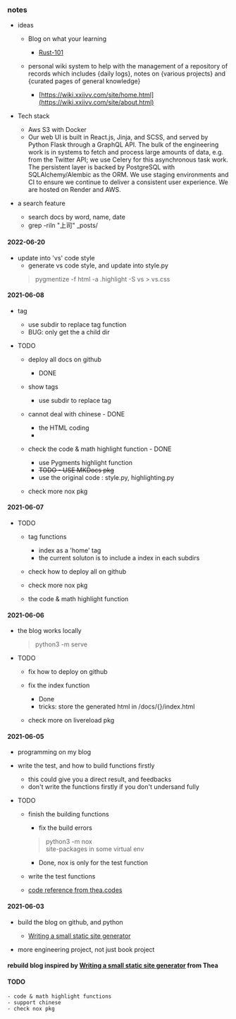 
### notes 
* ideas  
    - Blog on what your learning  
        + [Rust-101](https://www.ralfj.de/projects/rust-101/)  

    -  personal wiki system to help with the management of a repository of records which includes {daily logs}, notes on {various projects} and {curated pages of general knowledge}
        +  [https://wiki.xxiivv.com/site/home.html](https://wiki.xxiivv.com/site/about.html)  

* Tech stack   
    - Aws S3 with Docker 
    - Our web UI is built in React.js, Jinja, and SCSS, and served by Python Flask through a GraphQL API. The bulk of the engineering work is in systems to fetch and process large amounts of data, e.g. from the Twitter API; we use Celery for this asynchronous task work. The persistent layer is backed by PostgreSQL with SQLAlchemy/Alembic as the ORM. We use staging environments and CI to ensure we continue to deliver a consistent user experience. We are hosted on Render and AWS.

* a search feature
    - search docs by word, name, date 
    - grep -riln "上司" _posts/  


#### 2022-06-20 
* update into 'vs' code style  
    - generate vs code style, and update into style.py  
    > pygmentize -f html -a .highlight -S vs > vs.css  


#### 2021-06-08  
* tag  
    - use subdir to replace tag function 
    - BUG: only get the a child dir  

* TODO  
    - deploy all docs on github  
        + DONE  

    - show tags 
        + use subdir to replace tag

    - cannot deal with chinese - DONE  
        + the HTML coding 
        + <meta charset="utf-8">  

    - check the code & math highlight function  - DONE 
        + use Pygments highlight function 
        + ~~TODO - USE MKDocs pkg~~ 
        + use the original code : style.py, highlighting.py  

    - check more nox pkg  
    

#### 2021-06-07  
* TODO  
    - tag functions 
        + index as a 'home' tag  
        + the current soluton is to include a index in each subdirs 

    - check how to deploy all on github  

    - check more nox pkg  

    - the code & math highlight function 

#### 2021-06-06  

* the blog works locally  
  > python3 -m serve 

* TODO  
    - fix how to deploy on github  
    
    - fix the index function  
        + Done  
        + tricks: store the generated html in /docs/{}/index.html
    - check more on livereload pkg  
    

#### 2021-06-05  
* programming on my blog 

* write the test, and how to build functions firstly  
    - this could give you a direct result, and feedbacks  
    - don't write the functions firstly if you don't undersand fully  

* TODO  
    - finish the building functions 
        + fix the build errors  
        > python3 -m nox  
        >  site-packages in some virtual env 
        + Done, nox is only for the test function 

    - write the test functions  
    - [code reference from thea.codes](https://github.com/theacodes/blog.thea.codes)


#### 2021-06-03  

* build the blog on github, and python  
    - [Writing a small static site generator](https://blog.thea.codes/a-small-static-site-generator/)  

* more engineering project, not just book project   

#### rebuild blog inspired by [Writing a small static site generator](https://blog.thea.codes/a-small-static-site-generator/) from Thea

#### TODO 
    - code & math highlight functions 
    - support chinese 
    - check nox pkg 
